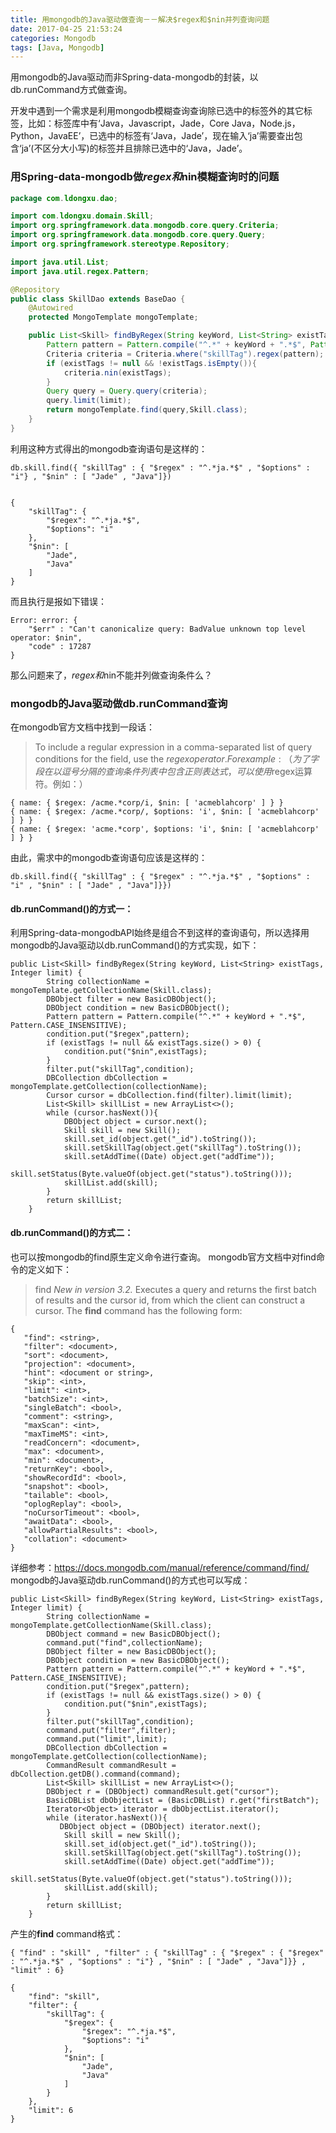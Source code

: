 ```yaml
---
title: 用mongodb的Java驱动做查询－－解决$regex和$nin并列查询问题
date: 2017-04-25 21:53:24
categories: Mongodb
tags: [Java, Mongodb]
---
```

用mongodb的Java驱动而非Spring-data-mongodb的封装，以db.runCommand方式做查询。
<!--more-->
开发中遇到一个需求是利用mongodb模糊查询查询除已选中的标签外的其它标签，比如：标签库中有‘Java，Javascript，Jade，Core Java，Node.js，Python，JavaEE’，已选中的标签有‘Java，Jade’，现在输入‘ja’需要查出包含‘ja’(不区分大小写)的标签并且排除已选中的‘Java，Jade’。

### 用Spring-data-mongodb做$regex和$nin模糊查询时的问题
```java
package com.ldongxu.dao;

import com.ldongxu.domain.Skill;
import org.springframework.data.mongodb.core.query.Criteria;
import org.springframework.data.mongodb.core.query.Query;
import org.springframework.stereotype.Repository;

import java.util.List;
import java.util.regex.Pattern;

@Repository
public class SkillDao extends BaseDao {
 	@Autowired
    protected MongoTemplate mongoTemplate;

	public List<Skill> findByRegex(String keyWord, List<String> existTags, Integer limit){
        Pattern pattern = Pattern.compile("^.*" + keyWord + ".*$", Pattern.CASE_INSENSITIVE);//js正则忽略大小写
        Criteria criteria = Criteria.where("skillTag").regex(pattern);
        if (existTags != null && !existTags.isEmpty()){
            criteria.nin(existTags);
        }
        Query query = Query.query(criteria);
        query.limit(limit);
        return mongoTemplate.find(query,Skill.class);
    }
}
```
利用这种方式得出的mongodb查询语句是这样的：
```
db.skill.find({ "skillTag" : { "$regex" : "^.*ja.*$" , "$options" : "i"} , "$nin" : [ "Jade" , "Java"]})


{
    "skillTag": {
        "$regex": "^.*ja.*$", 
        "$options": "i"
    }, 
    "$nin": [
        "Jade", 
        "Java"
    ]
}

```
而且执行是报如下错误：
```
Error: error: {
	"$err" : "Can't canonicalize query: BadValue unknown top level operator: $nin",
	"code" : 17287
}
```
那么问题来了，$regex和$nin不能并列做查询条件么？

### mongodb的Java驱动做db.runCommand查询

在mongodb官方文档中找到一段话：
>To include a regular expression in a comma-separated list of query conditions for the field, use the $regex operator. For example:（为了字段在以逗号分隔的查询条件列表中包含正则表达式，可以使用$regex运算符。例如：）
```
{ name: { $regex: /acme.*corp/i, $nin: [ 'acmeblahcorp' ] } }
{ name: { $regex: /acme.*corp/, $options: 'i', $nin: [ 'acmeblahcorp' ] } }
{ name: { $regex: 'acme.*corp', $options: 'i', $nin: [ 'acmeblahcorp' ] } }
```
由此，需求中的mongodb查询语句应该是这样的：
```
db.skill.find({ "skillTag" : { "$regex" : "^.*ja.*$" , "$options" : "i" , "$nin" : [ "Jade" , "Java"]}})
```
#### db.runCommand()的方式一：

利用Spring-data-mongodbAPI始终是组合不到这样的查询语句，所以选择用mongodb的Java驱动以db.runCommand()的方式实现，如下：
```
public List<Skill> findByRegex(String keyWord, List<String> existTags, Integer limit) {
        String collectionName = mongoTemplate.getCollectionName(Skill.class);
        DBObject filter = new BasicDBObject();
        DBObject condition = new BasicDBObject();
        Pattern pattern = Pattern.compile("^.*" + keyWord + ".*$", Pattern.CASE_INSENSITIVE);
        condition.put("$regex",pattern);
        if (existTags != null && existTags.size() > 0) {
            condition.put("$nin",existTags);
        }
        filter.put("skillTag",condition);
        DBCollection dbCollection = mongoTemplate.getCollection(collectionName);
        Cursor cursor = dbCollection.find(filter).limit(limit);
        List<Skill> skillList = new ArrayList<>();
        while (cursor.hasNext()){
            DBObject object = cursor.next();
            Skill skill = new Skill();
            skill.set_id(object.get("_id").toString());
            skill.setSkillTag(object.get("skillTag").toString());
            skill.setAddTime((Date) object.get("addTime"));
            skill.setStatus(Byte.valueOf(object.get("status").toString()));
            skillList.add(skill);
        }
        return skillList;
	}	
```
#### db.runCommand()的方式二：

也可以按mongodb的find原生定义命令进行查询。
mongodb官方文档中对find命令的定义如下：
>find
*New in version 3.2.*
Executes a query and returns the first batch of results and the cursor id, from which the client can construct a cursor.
The **find** command has the following form:
```
{
   "find": <string>,
   "filter": <document>,
   "sort": <document>,
   "projection": <document>,
   "hint": <document or string>,
   "skip": <int>,
   "limit": <int>,
   "batchSize": <int>,
   "singleBatch": <bool>,
   "comment": <string>,
   "maxScan": <int>,
   "maxTimeMS": <int>,
   "readConcern": <document>,
   "max": <document>,
   "min": <document>,
   "returnKey": <bool>,
   "showRecordId": <bool>,
   "snapshot": <bool>,
   "tailable": <bool>,
   "oplogReplay": <bool>,
   "noCursorTimeout": <bool>,
   "awaitData": <bool>,
   "allowPartialResults": <bool>,
   "collation": <document>
}
```
详细参考：<https://docs.mongodb.com/manual/reference/command/find/>
mongodb的Java驱动db.runCommand()的方式也可以写成：
```
public List<Skill> findByRegex(String keyWord, List<String> existTags, Integer limit) {
        String collectionName = mongoTemplate.getCollectionName(Skill.class);
        DBObject command = new BasicDBObject();
        command.put("find",collectionName);
        DBObject filter = new BasicDBObject();
        DBObject condition = new BasicDBObject();
        Pattern pattern = Pattern.compile("^.*" + keyWord + ".*$", Pattern.CASE_INSENSITIVE);
        condition.put("$regex",pattern);
        if (existTags != null && existTags.size() > 0) {
            condition.put("$nin",existTags);
        }
        filter.put("skillTag",condition);
        command.put("filter",filter);
        command.put("limit",limit);
        DBCollection dbCollection = mongoTemplate.getCollection(collectionName);
        CommandResult commandResult = dbCollection.getDB().command(command);
        List<Skill> skillList = new ArrayList<>();
        DBObject r = (DBObject) commandResult.get("cursor");
        BasicDBList dbObjectList = (BasicDBList) r.get("firstBatch");
        Iterator<Object> iterator = dbObjectList.iterator();
        while (iterator.hasNext()){
           DBObject object = (DBObject) iterator.next();
            Skill skill = new Skill();
            skill.set_id(object.get("_id").toString());
            skill.setSkillTag(object.get("skillTag").toString());
            skill.setAddTime((Date) object.get("addTime"));
            skill.setStatus(Byte.valueOf(object.get("status").toString()));
            skillList.add(skill);
        }
        return skillList;
    }
```
产生的**find** command格式：
```
{ "find" : "skill" , "filter" : { "skillTag" : { "$regex" : { "$regex" : "^.*ja.*$" , "$options" : "i"} , "$nin" : [ "Jade" , "Java"]}} , "limit" : 6}

{
    "find": "skill", 
    "filter": {
        "skillTag": {
            "$regex": {
                "$regex": "^.*ja.*$", 
                "$options": "i"
            }, 
            "$nin": [
                "Jade", 
                "Java"
            ]
        }
    }, 
    "limit": 6
}
```


